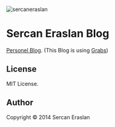 ![sercaneraslan](app/img/static/readme.png)


Sercan Eraslan Blog
===================

<a href="http://blog.sercaneraslan.com">Personel Blog</a>. (This Blog is using <a href="https://github.com/sercaneraslan/grabs">Grabs</a>)

## License
MIT License.

## Author
Copyright © 2014 Sercan Eraslan
